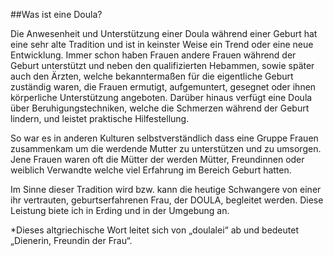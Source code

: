 ##Was ist eine Doula?

Die Anwesenheit und Unterstützung einer Doula während einer Geburt hat eine sehr alte Tradition und ist in keinster Weise ein Trend oder eine neue Entwicklung. Immer schon haben Frauen andere Frauen während der Geburt unterstützt und neben den qualifizierten Hebammen, sowie später auch den Ärzten, welche bekanntermaßen für die eigentliche Geburt zuständig waren, die Frauen ermutigt, aufgemuntert, gesegnet oder ihnen körperliche Unterstützung angeboten. Darüber hinaus verfügt eine Doula über Beruhigungstechniken, welche die Schmerzen während der Geburt lindern, und leistet praktische Hilfestellung.

So war es in anderen Kulturen selbstverständlich dass eine Gruppe Frauen zusammenkam um die werdende Mutter zu unterstützen und zu umsorgen. Jene Frauen waren oft die Mütter der werden Mütter, Freundinnen oder weiblich Verwandte welche viel Erfahrung im Bereich Geburt hatten.

Im Sinne dieser Tradition wird bzw. kann die heutige Schwangere von einer ihr vertrauten, geburtserfahrenen Frau, der DOULA, begleitet werden. Diese Leistung biete ich in Erding und in der Umgebung an.

*Dieses altgriechische Wort leitet sich von „doulalei“ ab und bedeutet „Dienerin, Freundin der Frau“.
